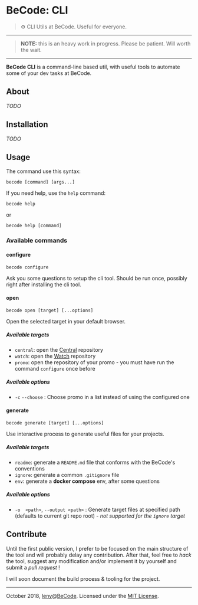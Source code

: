 # BeCode: CLI

> ⚙️ CLI Utils at BeCode. Useful for everyone.

* * *

> **NOTE:** this is an heavy work in progress. Please be patient. Will worth the wait.

* * *

**BeCode CLI** is a command-line based util, with useful tools to automate some of your dev tasks at BeCode.

## About

*TODO*

## Installation

*TODO*

## Usage

The command use this syntax:

    becode [command] [args...]

If you need help, use the `help` command:

    becode help

or

    becode help [command]

### Available commands

#### configure

    becode configure

Ask you some questions to setup the cli tool.
Should be run once, possibly right after installing the cli tool.

#### open

    becode open [target] [...options]

Open the selected target in your default browser.

##### Available targets

- `central`: open the [Central](https://github.com/becodeorg/Central) repository
- `watch`: open the [Watch](https://github.com/becodeorg/The-Watch) repository
- `promo`: open the repository of your promo - you must have run the command `configure` once before

##### Available options

- `-c` `--choose` : Choose promo in a list instead of using the configured one

#### generate

    becode generate [target] [...options]

Use interactive process to generate useful files for your projects.

##### Available targets

- `readme`: generate a `README.md` file that conforms with the BeCode's conventions
- `ignore`: generate a common `.gitignore` file
- `env`: generate a **docker compose** env, after some questions

##### Available options

- `-o  <path>`, `--output <path>` : Generate target files at specified path (defaults to current git repo root) - *not supported for the `ignore` target*

## Contribute

Until the first public version, I prefer to be focused on the main structure of the tool and will probably delay any contribution.
After that, feel free to _hack_ the tool, suggest any modification and/or implement it by yourself and submit a _pull request_ !

I will soon document the build process & tooling for the project.

* * *

October 2018, [leny](https://leny.me)@[BeCode](https://becode.org).
Licensed under the [MIT License](./LICENSE).
